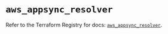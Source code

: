 # `aws_appsync_resolver`

Refer to the Terraform Registry for docs: [`aws_appsync_resolver`](https://registry.terraform.io/providers/hashicorp/aws/5.85.0/docs/resources/appsync_resolver).
